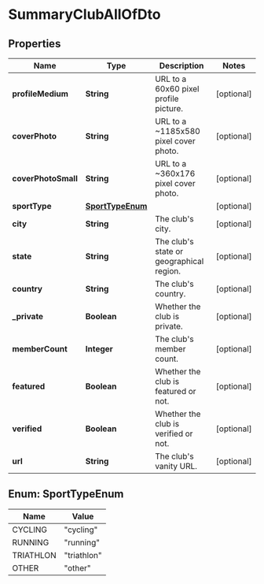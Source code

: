 

# SummaryClubAllOfDto

## Properties

Name | Type | Description | Notes
------------ | ------------- | ------------- | -------------
**profileMedium** | **String** | URL to a 60x60 pixel profile picture. |  [optional]
**coverPhoto** | **String** | URL to a ~1185x580 pixel cover photo. |  [optional]
**coverPhotoSmall** | **String** | URL to a ~360x176  pixel cover photo. |  [optional]
**sportType** | [**SportTypeEnum**](#SportTypeEnum) |  |  [optional]
**city** | **String** | The club&#39;s city. |  [optional]
**state** | **String** | The club&#39;s state or geographical region. |  [optional]
**country** | **String** | The club&#39;s country. |  [optional]
**_private** | **Boolean** | Whether the club is private. |  [optional]
**memberCount** | **Integer** | The club&#39;s member count. |  [optional]
**featured** | **Boolean** | Whether the club is featured or not. |  [optional]
**verified** | **Boolean** | Whether the club is verified or not. |  [optional]
**url** | **String** | The club&#39;s vanity URL. |  [optional]



## Enum: SportTypeEnum

Name | Value
---- | -----
CYCLING | &quot;cycling&quot;
RUNNING | &quot;running&quot;
TRIATHLON | &quot;triathlon&quot;
OTHER | &quot;other&quot;



